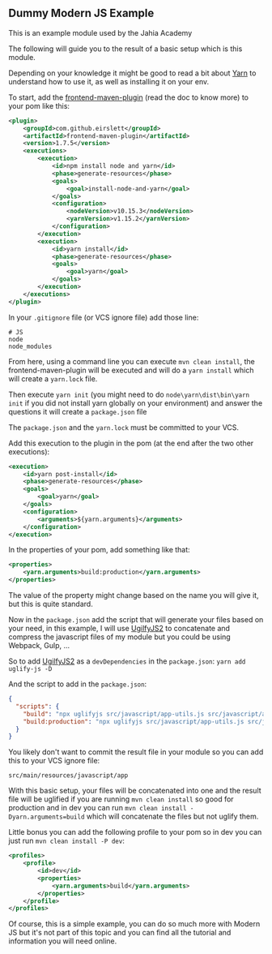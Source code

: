 ## Dummy Modern JS Example

This is an example module used by the Jahia Academy

The following will guide you to the result of a basic setup which is this module.

Depending on your knowledge it might be good to read a bit about [Yarn](https://yarnpkg.com/en/docs/getting-started) to understand how to use it, as well as installing it on your env.

To start, add the [frontend-maven-plugin](https://github.com/eirslett/frontend-maven-plugin) (read the doc to know more) to your pom like this:
```xml
<plugin>
    <groupId>com.github.eirslett</groupId>
    <artifactId>frontend-maven-plugin</artifactId>
    <version>1.7.5</version>
    <executions>
        <execution>
            <id>npm install node and yarn</id>
            <phase>generate-resources</phase>
            <goals>
                <goal>install-node-and-yarn</goal>
            </goals>
            <configuration>
                <nodeVersion>v10.15.3</nodeVersion>
                <yarnVersion>v1.15.2</yarnVersion>
            </configuration>
        </execution>
        <execution>
            <id>yarn install</id>
            <phase>generate-resources</phase>
            <goals>
                <goal>yarn</goal>
            </goals>
        </execution>
    </executions>
</plugin>
```

In your `.gitignore` file (or VCS ignore file) add those line:
```
# JS
node
node_modules
```

From here, using a command line you can execute `mvn clean install`, the frontend-maven-plugin will be executed and will do a `yarn install` which will create a `yarn.lock` file.

Then execute `yarn init` (you might need to do `node\yarn\dist\bin\yarn init` if you did not install yarn globally on your environment) and answer the questions it will create a `package.json` file

The `package.json` and the `yarn.lock` must be committed to your VCS.

Add this execution to the plugin in the pom (at the end after the two other executions):
```xml
<execution>
    <id>yarn post-install</id>
    <phase>generate-resources</phase>
    <goals>
        <goal>yarn</goal>
    </goals>
    <configuration>
        <arguments>${yarn.arguments}</arguments>
    </configuration>
</execution>
```

In the properties of your pom, add something like that:
```xml
<properties>
    <yarn.arguments>build:production</yarn.arguments>
</properties>
```

The value of the property might change based on the name you will give it, but this is quite standard.

Now in the `package.json` add the script that will generate your files based on your need, in this example, I will use [UgilfyJS2](https://github.com/mishoo/UglifyJS2) to concatenate and compress the javascript files of my module but you could be using Webpack, Gulp, ...

So to add [UgilfyJS2](https://github.com/mishoo/UglifyJS2) as a `devDependencies` in the `package.json`:
`yarn add uglify-js -D`

And the script to add in the `package.json`:
```json
{
  "scripts": {
    "build": "npx uglifyjs src/javascript/app-utils.js src/javascript/app.js -o src/main/resources/javascript/app/index.js -b",
    "build:production": "npx uglifyjs src/javascript/app-utils.js src/javascript/app.js -o src/main/resources/javascript/app/index.js"
  }
}
```

You likely don't want to commit the result file in your module so you can add this to your VCS ignore file:
```
src/main/resources/javascript/app
```


With this basic setup, your files will be concatenated into one and the result file will be uglified if you are running `mvn clean install` so good for production and in dev you can run `mvn clean install -Dyarn.arguments=build` which will concatenate the files but not uglify them.


Little bonus you can add the following profile to your pom so in dev you can just run `mvn clean install -P dev`:
```xml
<profiles>
    <profile>
        <id>dev</id>
        <properties>
            <yarn.arguments>build</yarn.arguments>
        </properties>
    </profile>
</profiles>
```

Of course, this is a simple example, you can do so much more with Modern JS but it's not part of this topic and you can find all the tutorial and information you will need online.
